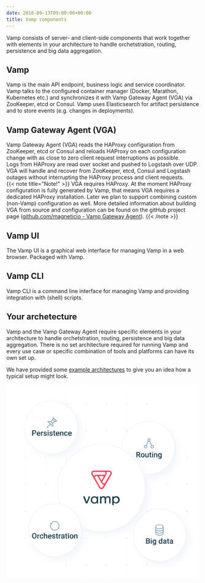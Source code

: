 ```yaml
---
date: 2016-09-13T09:00:00+00:00
title: Vamp components
---
```

Vamp  consists of server- and client-side components that work together with elements in your architecture to handle orchetstration, routing, persistence and big data aggregation.

## Vamp  
Vamp is the main API endpoint, business logic and service coordinator. Vamp talks to the configured container manager (Docker, Marathon, Kubernetes etc.) and synchronizes it with Vamp Gateway Agent (VGA)  via ZooKeeper, etcd or Consul. Vamp uses Elasticsearch for artifact persistence and to store events (e.g. changes in deployments).

## Vamp Gateway Agent (VGA)  
Vamp Gateway Agent (VGA) reads the HAProxy configuration from ZooKeeper, etcd or Consul and reloads HAProxy on each configuration change with as close to zero client request interruptions as possible.    
Logs from HAProxy are read over socket and pushed to Logstash over UDP.  VGA will handle and recover from ZooKeeper, etcd, Consul and Logstash outages without interrupting the HAProxy process and client requests.  
{{< note title="Note!" >}}
VGA requires HAProxy. At the moment HAProxy configuration is fully generated by Vamp, that means VGA requires a dedicated HAProxy installation. Later we plan to support combining custom (non-Vamp) configuration as well.
More detailed information about building VGA from source and configuration can be found on the gitHub project page ([github.com/magneticio - Vamp Gateway Agent](https://github.com/magneticio/vamp-gateway-agent)).
{{< /note >}}

## Vamp UI  
The Vamp UI is a graphical web interface for managing Vamp in a web browser. Packaged with Vamp.

## Vamp CLI  
Vamp CLI is a command line interface for managing Vamp and providing integration with (shell) scripts.

## Your archetecture

Vamp and the Vamp Gateway Agent require specific elements in your architecture to handle orchetstration, routing, persistence and big data aggregation. There is no set architecture required for running Vamp and every use case or specific combination of tools and platforms can have its own set up.

We have provided some [example architectures](/resources/how-vamp-works/example-architectures/) to give you an idea how a typical setup might look.

![components](/images/diagram/Vamp-components.svg)